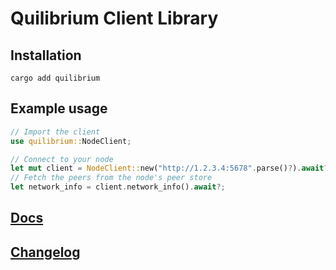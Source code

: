 # Quilibrium Client Library

## Installation

`cargo add quilibrium`

## Example usage

```rust
// Import the client
use quilibrium::NodeClient;

// Connect to your node
let mut client = NodeClient::new("http://1.2.3.4:5678".parse()?).await?;
// Fetch the peers from the node's peer store
let network_info = client.network_info().await?;
```

## [Docs](https://docs.rs/quilibrium/latest/quilibrium/)

## [Changelog](./CHANGELOG.md)
